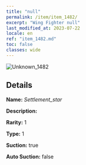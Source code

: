```yaml
---
title: "null"
permalink: /item/item_1482/
excerpt: "Wing Fighter null"
last_modified_at: 2023-07-22
locale: en
ref: "item_1482.md"
toc: false
classes: wide
---
```



 ![Unknown_1482](/images/item/Settlement_star_p.png)



## Details

 **Name:** *Settlement_star* 

 **Description:** 

 **Rarity:** 1 

 **Type:** 1 

 **Suction:** true 

 **Auto Suction:** false 


